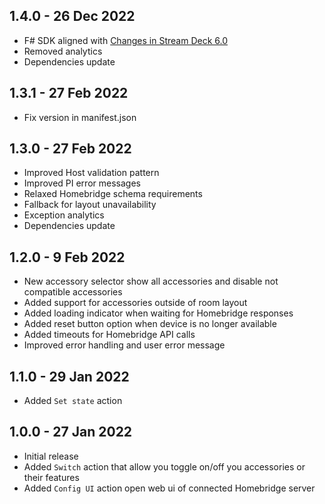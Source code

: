 ## 1.4.0 - 26 Dec 2022
- F# SDK aligned with [Changes in Stream Deck 6.0](https://developer.elgato.com/documentation/stream-deck/sdk/changelog/)
- Removed analytics
- Dependencies update

## 1.3.1 - 27 Feb 2022
- Fix version in manifest.json

## 1.3.0 - 27 Feb 2022
- Improved Host validation pattern
- Improved PI error messages
- Relaxed Homebridge schema requirements
- Fallback for layout unavailability
- Exception analytics
- Dependencies update

## 1.2.0 - 9 Feb 2022
- New accessory selector show all accessories and disable not compatible accessories
- Added support for accessories outside of room layout
- Added loading indicator when waiting for Homebridge responses
- Added reset button option when device is no longer available
- Added timeouts for Homebridge API calls
- Improved error handling and user error message

## 1.1.0 - 29 Jan 2022
- Added `Set state` action

## 1.0.0 - 27 Jan 2022
- Initial release
- Added `Switch` action that allow you toggle on/off you accessories or their features
- Added `Config UI` action open web ui of connected Homebridge server
